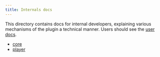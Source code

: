 ```yaml
---
title: Internals docs
---
```


This directory contains docs for internal developers, explaining various mechanisms of the plugin a technical manner.
Users should see the [user docs](../users).

- [core](core)
- [player](player)
